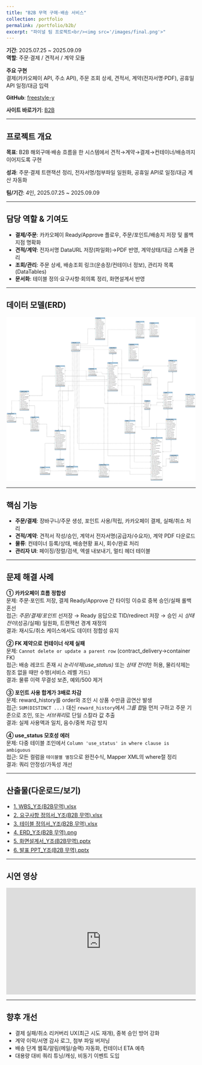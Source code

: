 ```yaml
---
title: "B2B 무역 구매·배송 서비스"
collection: portfolio
permalink: /portfolio/b2b/
excerpt: "파이널 팀 프로젝트<br/><img src='/images/final.png'>"
---
```


<p><strong>기간</strong>: 2025.07.25 ~ 2025.09.09<br>
<strong>역할</strong>: 주문·결제 / 견적서 / 계약 모듈</p>

<p><strong>주요 구현</strong><br>
결제(카카오페이 API, 주소 API), 주문 조회 상세, 견적서, 계약(전자서명·PDF),
공휴일 API 일정/대금 입력</p>

<p><strong>GitHub</strong>:
  <a href="https://github.com/freestyle-y/final_project_b2b" target="_blank" rel="noopener">
    freestyle-y
  </a>
</p>
<p><strong>사이트 바로가기</strong>:
  <a href="http://3.36.133.135:9000/" target="_blank" rel="noopener">
	B2B
  </a>
</p>

---

## 프로젝트 개요
<p><strong>목표</strong>: B2B 해외구매·배송 흐름을 한 시스템에서 견적→계약→결제→컨테이너/배송까지 이어지도록 구현</p>
<p><strong>성과</strong>: 주문·결제 트랜잭션 정리, 전자서명/첨부파일 일원화, 공휴일 API로 일정/대금 계산 자동화</p>
<p><strong>팀/기간</strong>: 4인, 2025.07.25 ~ 2025.09.09</p>

---

## 담당 역할 & 기여도
- **결제/주문**: 카카오페이 Ready/Approve 플로우, 주문/포인트/배송지 저장 및 롤백 지점 명확화
- **견적/계약**: 전자서명 DataURL 저장(파일화)→PDF 반영, 계약상태/대금 스케줄 관리
- **조회/관리**: 주문 상세, 배송조회 링크(운송장/컨테이너 정보), 관리자 목록(DataTables)
- **문서화**: 테이블 정의·요구사항·회의록 정리, 화면설계서 반영

---

## 데이터 모델(ERD)
<p><img src="/assets/docs/b2b/4. ERD_Y조(B2B 무역).png" alt="B2B ERD" loading="lazy"></p>

---

## 핵심 기능
- <strong>주문/결제</strong>: 장바구니/주문 생성, 포인트 사용/적립, 카카오페이 결제, 실패/취소 처리
- <strong>견적/계약</strong>: 견적서 작성/승인, 계약서 전자서명(공급자/수요자), 계약 PDF 다운로드
- <strong>물류</strong>: 컨테이너 등록/상태, 배송현황 표시, 회수/완료 처리
- <strong>관리자 UI</strong>: 페이징/정렬/검색, 엑셀 내보내기, 멀티 헤더 테이블

---

## 문제 해결 사례
<p><strong>① 카카오페이 흐름 정합성</strong><br>
문제: 주문·포인트 저장, 결제 Ready/Approve 간 타이밍 이슈로 중복 승인/실패 롤백 혼선<br>
접근: <em>주문/결제/포인트</em> 선저장 → Ready 응답으로 TID/redirect 저장 → 승인 시 <em>상태 전이</em>(성공/실패) 일원화, 트랜잭션 경계 재정의<br>
결과: 재시도/취소 케이스에서도 데이터 정합성 유지</p>

<p><strong>② FK 제약으로 컨테이너 삭제 실패</strong><br>
문제: <code>Cannot delete or update a parent row</code> (contract_delivery→container FK)<br>
접근: 배송 레코드 존재 시 <em>논리삭제(use_status)</em> 또는 <em>상태 전이</em>만 허용, 물리삭제는 참조 없을 때만 수행(서비스 레벨 가드)<br>
결과: 물류 이력 무결성 보존, 예외/500 제거</p>

<p><strong>③ 포인트 사용 합계가 3배로 차감</strong><br>
문제: reward_history를 order와 조인 시 상품 수만큼 곱연산 발생<br>
접근: <code>SUM(DISTINCT ...)</code> 대신 <code>reward_history</code>에서 <em>그룹 합</em>을 먼저 구하고 주문 기준으로 조인, 또는 <em>서브쿼리</em>로 단일 스칼라 값 추출<br>
결과: 실제 사용액과 일치, 음수/중복 차감 방지</p>

<p><strong>④ use_status 모호성 에러</strong><br>
문제: 다중 테이블 조인에서 <code>Column 'use_status' in where clause is ambiguous</code><br>
접근: 모든 컬럼을 <code>테이블별 별칭</code>으로 완전수식, Mapper XML의 where절 정리<br>
결과: 쿼리 안정성/가독성 개선</p>

---

## 산출물(다운로드/보기)
<ul class="doc-list">
  <li><a href="/assets/docs/b2b/1. WBS_Y조(B2B무역).xlsx">1. WBS_Y조(B2B무역).xlsx</a></li>
  <li><a href="/assets/docs/b2b/2. 요구사항 정의서_Y조(B2B 무역).xlsx">2. 요구사항 정의서_Y조(B2B 무역).xlsx</a></li>
  <li><a href="/assets/docs/b2b/3. 테이블 정의서_Y조(B2B 무역).xlsx">3. 테이블 정의서_Y조(B2B 무역).xlsx</a></li>
  <li>
    <a href="/assets/docs/b2b/4. ERD_Y조(B2B 무역).png" target="_blank" rel="noopener">
      4. ERD_Y조(B2B 무역).png
    </a>
  </li>

  <li><a href="/assets/docs/b2b/5. 화면설계서_Y조(B2B 무역).pptx">5. 화면설계서_Y조(B2B무역).pptx</a></li>
  <li><a href="/assets/docs/b2b/7. 발표 PPT_Y조(B2B 무역).pptx">6. 발표 PPT_Y조(B2B 무역).pptx</a></li>
</ul>

---

## 시연 영상
<div class="video">
  <iframe
    src="https://www.youtube.com/embed/USnFH2vjaoQ"
    title="B2B 프로젝트 시연영상"
    frameborder="0"
    allow="accelerometer; autoplay; clipboard-write; encrypted-media; gyroscope; picture-in-picture"
    allowfullscreen></iframe>
</div>

---

## 향후 개선
- 결제 실패/취소 리커버리 UX(최근 시도 재개), 중복 승인 방어 강화
- 계약 이력/서명 감사 로그, 첨부 파일 버저닝
- 배송 단계 웹훅/알림(메일/슬랙) 자동화, 컨테이너 ETA 예측
- 대용량 대비 쿼리 튜닝/캐싱, 비동기 이벤트 도입

<style>
.video{position:relative;padding-bottom:56.25%;height:0;overflow:hidden}
.video iframe{position:absolute;top:0;left:0;width:100%;height:100%}
.doc-list{margin:0;padding-left:1.2rem}
.doc-list li{margin:.2rem 0}
.note{font-size:.9rem;color:#666}
</style>
